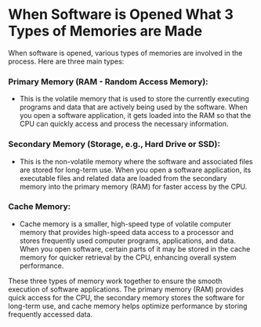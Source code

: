# When Software is Opened What 3 Types of Memories are Made

When software is opened, various types of memories are involved in the process. Here are three main types:

### Primary Memory (RAM - Random Access Memory):

- This is the volatile memory that is used to store the currently executing programs and data that are actively being used by the software. When you open a software application, it gets loaded into the RAM so that the CPU can quickly access and process the necessary information.

### Secondary Memory (Storage, e.g., Hard Drive or SSD):

- This is the non-volatile memory where the software and associated files are stored for long-term use. When you open a software application, its executable files and related data are loaded from the secondary memory into the primary memory (RAM) for faster access by the CPU.

### Cache Memory:

- Cache memory is a smaller, high-speed type of volatile computer memory that provides high-speed data access to a processor and stores frequently used computer programs, applications, and data. When you open software, certain parts of it may be stored in the cache memory for quicker retrieval by the CPU, enhancing overall system performance.

These three types of memory work together to ensure the smooth execution of software applications. The primary memory (RAM) provides quick access for the CPU, the secondary memory stores the software for long-term use, and cache memory helps optimize performance by storing frequently accessed data.